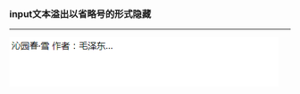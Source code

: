### input文本溢出以省略号的形式隐藏
---
![overflow.png](https://github.com/Tanglong9344/CSS-JS/blob/master/overflow/picture/overflow.png)
